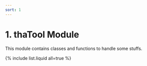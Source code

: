 ```yaml
---
sort: 1
---
```


# 1. thaTool Module

This module contains classes and functions to handle some stuffs.

{% include list.liquid all=true %}
